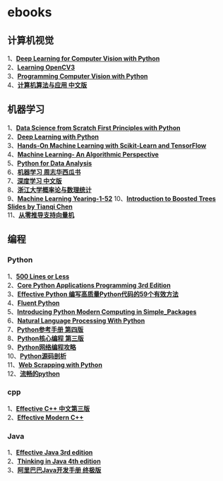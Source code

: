 # ebooks
## 计算机视觉
  1、[**Deep Learning for Computer Vision with Python**](/计算机视觉/Deep_Learning_for_Computer_Vision_with_Python.pdf)  
  2、[**Learning OpenCV3**](/计算机视觉/Learning_OpenCV3.pdf)  
  3、[**Programming Computer Vision with Python**](/计算机视觉/Programming_Computer_Vision_with_Python.pdf)  
  4、[**计算机算法与应用 中文版**](/计算机视觉/计算机视觉算法与应用.pdf)  
## 机器学习
  1、[**Data Science from Scratch First Principles with  Python**](/机器学习/Data_Science_from_Scratch_First_Principles_with_Python.pdf)  
  2、[**Deep Learning with Python**](/机器学习/Deep_Learning_with_Python.pdf)  
  3、[**Hands-On Machine Learning with Scikit-Learn and TensorFlow**](/机器学习/Hands_On_Machine_Learning_with_Scikit_Learn_and_TensorFlow.pdf)  
  4、[**Machine Learning- An Algorithmic Perspective**](/机器学习/Machine_Learning-_An_Algorithmic_Perspective.pdf)  
  5、[**Python for Data Analysis**](/机器学习/Python_for_Data_Analysis.pdf)  
  6、[**机器学习 周志华西瓜书**](/机器学习/机器学习_周志华.pdf)  
  7、[**深度学习 中文版**](/机器学习/深度学习Deep_Learning.pdf)  
  8、[**浙江大学概率论与数理统计**](/机器学习/浙江大学概率论与数理统计.pdf)  
  9、[**Machine Learning Yearing-1-52**](/机器学习/Machine_Learning_Yearing_1_52.pdf) 
  10、[**Introduction to Boosted Trees Slides by Tianqi Chen**](/机器学习/BoostedTree.pdf)   
  11、[**从零推导支持向量机**](/机器学习/从零推导支持向量机.pdf)                 
## 编程
### Python
  1、[**500 Lines or Less**](/编程/Python/500L.pdf)  
  2、[**Core Python Applications Programming 3rd Edition**](/编程/Python/Core_Python_Applications_Programming_3rd_Edition.pdf)  
  3、[**Effective Python 编写高质量Python代码的59个有效方法**](/编程/Python/Effective_Python_编写高质量Python代码的59个有效方法.pdf)  
  4、[**Fluent Python**](/编程/Python/Fluent_Python.pdf)  
  5、[**Introducing Python Modern Computing in Simple_Packages**](/编程/Python/Introducing_Python_Modern_Computing_in_Simple_Packages.pdf)  
  6、[**Natural Language Processing With Python**](/编程/Python/NaturalLanguageProcessingWithPython.pdf)  
  7、[**Python参考手册 第四版**](/编程/Python/Python参考手册_第四版.pdf)  
  8、[**Python核心编程 第三版**](/编程/Python/Python核心编程_第三版.pdf)  
  9、[**Python网络编程攻略**](/编程/Python/Python网络编程攻略.pdf)  
  10、[**Python源码剖析**](/编程/Python/Python源码剖析.pdf)  
  11、[**Web Scrapping with Python**](/编程/Python/Web_Scrapping_with_Python.pdf)  
  12、[**流畅的python**](/编程/Python/流畅的python.pdf)  
### cpp
  1、[**Effective C++ 中文第三版**](/编程/cpp/Effective_CPP中文版_第三版.pdf)  
  2、[**Effective Modern C++**](/编程/cpp/Effective_Modern_CPP.pdf)  
### Java
  1、[**Effective Java 3rd edition**](/编程/Java/Effective_Java_3rdEdition.pdf)  
  2、[**Thinking in Java 4th edition**](/编程/Java/Thinking_in_Java_4th_edition.pdf)  
  3、[**阿里巴巴Java开发手册 终极版**](/编程/Java/阿里巴巴Java开发手册_终极版.pdf)  

